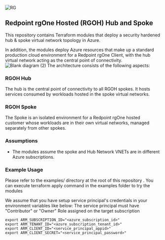 ![RG](https://user-images.githubusercontent.com/42842390/158004336-60f07c05-7e5d-420e-87a6-22c5ac206fb6.jpg)
## Redpoint rgOne Hosted (RGOH) Hub and Spoke

This repository contains Terraform modules that deploy a security hardened hub & spoke virtual network topology in Azure. 

In addition, the modules deploy Azure resources that make up a standard production cloud environment for a Redpoint rgOne Client, with the hub virtual network acting as the central point of connectivity.
![Blank diagram (2)](https://user-images.githubusercontent.com/42842390/200998035-e8f73288-6ada-44f4-bdb2-315c773c17f7.png)
The architecture consists of the following aspects:

### RGOH Hub  
The hub is the central point of connectivity to all RGOH spokes. It hosts services consumed by workloads hosted in the spoke virtual networks.

### RGOH Spoke 
The Spoke is an isolated environment for a Redpoint rgOne hosted customer whose workloads are in their own virtual networks, managed separately from other spokes. 

### Assumptions
- The modules assume the spoke and Hub Network VNETs are in different Azure subscriptions.

### Example Usage
Please refer to the examples/ directory at the root of this repository . You can execute terraform apply command in the examples folder to try the modules

We assume that you have setup service principal's credentials in your environment variables like below: The service principal must have "Contributor" or "Owner" Role assigned on the target subscription
```
export ARM_SUBSCRIPTION_ID="<azure_subscription_id>"
export ARM_TENANT_ID="<azure_subscription_tenant_id>"
export ARM_CLIENT_ID="<service_principal_appid>"
export ARM_CLIENT_SECRET="<service_principal_password>"
```

